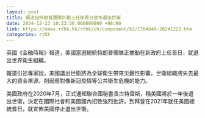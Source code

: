 ```yaml
---
layout: post
title: 報道指特朗普團隊計劃上任後首日宣布退出世衛
date: 2024-12-23 10:23:56.000000000 +08:00
link: https://news.rthk.hk/rthk/ch/component/k2/1784649-20241223.htm
categories: rthk
---
```


英國《金融時報》報道，美國當選總統特朗普團隊正推動在新政府上任首日，就退出世界衛生組織。

報道引述專家說，美國退出世衛將為全球衛生帶來災難性影響。世衛組織將失去最大的資金來源，削弱應對像新冠疫情等公共衛生危機的能力。

美國政府在2020年7月，正式通知聯合國秘書長古特雷斯，稱美國將於一年後退出世衛，決定在國際社會和美國國內招致強烈批評。到拜登在2021年就任美國總統首日，就宣佈美國停止退出世衛。
